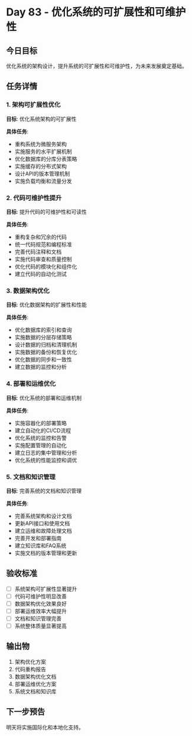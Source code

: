 # Day 83 - 优化系统的可扩展性和可维护性

## 今日目标
优化系统的架构设计，提升系统的可扩展性和可维护性，为未来发展奠定基础。

## 任务详情

### 1. 架构可扩展性优化
**目标**: 优化系统架构的可扩展性

**具体任务**:
- 重构系统为微服务架构
- 实施服务的水平扩展机制
- 优化数据库的分库分表策略
- 实施缓存的分布式架构
- 设计API的版本管理机制
- 实施负载均衡和流量分发

### 2. 代码可维护性提升
**目标**: 提升代码的可维护性和可读性

**具体任务**:
- 重构复杂和冗余的代码
- 统一代码规范和编程标准
- 完善代码注释和文档
- 实施代码审查和质量控制
- 优化代码的模块化和组件化
- 建立代码的自动化测试

### 3. 数据架构优化
**目标**: 优化数据架构的扩展性和性能

**具体任务**:
- 优化数据库的索引和查询
- 实施数据的分层存储策略
- 设计数据的归档和清理机制
- 实施数据的备份和恢复优化
- 优化数据的同步和一致性
- 建立数据的监控和分析

### 4. 部署和运维优化
**目标**: 优化系统的部署和运维机制

**具体任务**:
- 实施容器化的部署策略
- 建立自动化的CI/CD流程
- 优化系统的监控和告警
- 实施配置管理的自动化
- 建立日志的集中管理和分析
- 优化系统的性能监控和调优

### 5. 文档和知识管理
**目标**: 完善系统的文档和知识管理

**具体任务**:
- 完善系统架构和设计文档
- 更新API接口和使用文档
- 建立运维和故障处理文档
- 完善开发和部署指南
- 建立知识库和FAQ系统
- 实施文档的版本管理和更新

## 验收标准
- [ ] 系统架构可扩展性显著提升
- [ ] 代码可维护性明显改善
- [ ] 数据架构优化效果良好
- [ ] 部署运维效率大幅提升
- [ ] 文档和知识管理完善
- [ ] 系统整体质量显著提高

## 输出物
1. 架构优化方案
2. 代码重构报告
3. 数据架构优化文档
4. 部署运维优化方案
5. 系统文档和知识库

## 下一步预告
明天将实施国际化和本地化支持。
